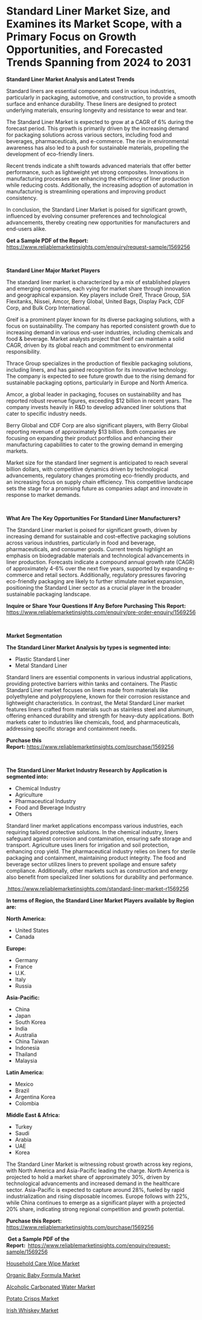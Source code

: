 <p><h1>Standard Liner Market Size, and Examines its Market Scope, with a Primary Focus on Growth Opportunities, and Forecasted Trends Spanning from 2024 to 2031</h1></p><p><strong>Standard Liner Market Analysis and Latest Trends</strong></p>
<p><p>Standard liners are essential components used in various industries, particularly in packaging, automotive, and construction, to provide a smooth surface and enhance durability. These liners are designed to protect underlying materials, ensuring longevity and resistance to wear and tear.</p><p>The Standard Liner Market is expected to grow at a CAGR of 6% during the forecast period. This growth is primarily driven by the increasing demand for packaging solutions across various sectors, including food and beverages, pharmaceuticals, and e-commerce. The rise in environmental awareness has also led to a push for sustainable materials, propelling the development of eco-friendly liners.</p><p>Recent trends indicate a shift towards advanced materials that offer better performance, such as lightweight yet strong composites. Innovations in manufacturing processes are enhancing the efficiency of liner production while reducing costs. Additionally, the increasing adoption of automation in manufacturing is streamlining operations and improving product consistency.</p><p>In conclusion, the Standard Liner Market is poised for significant growth, influenced by evolving consumer preferences and technological advancements, thereby creating new opportunities for manufacturers and end-users alike.</p></p>
<p><strong>Get a Sample PDF of the Report:&nbsp;</strong> <a href="https://www.reliablemarketinsights.com/enquiry/request-sample/1569256?utm_campaign=1772&utm_medium=2&utm_source=Github&utm_content=ia&utm_term=19102024&utm_id=standard-liner">https://www.reliablemarketinsights.com/enquiry/request-sample/1569256</a></p>
<p>&nbsp;</p>
<p><strong>Standard Liner Major Market Players</strong></p>
<p><p>The standard liner market is characterized by a mix of established players and emerging companies, each vying for market share through innovation and geographical expansion. Key players include Greif, Thrace Group, SIA Flexitanks, Nissei, Amcor, Berry Global, United Bags, Display Pack, CDF Corp, and Bulk Corp International. </p><p>Greif is a prominent player known for its diverse packaging solutions, with a focus on sustainability. The company has reported consistent growth due to increasing demand in various end-user industries, including chemicals and food & beverage. Market analysts project that Greif can maintain a solid CAGR, driven by its global reach and commitment to environmental responsibility.</p><p>Thrace Group specializes in the production of flexible packaging solutions, including liners, and has gained recognition for its innovative technology. The company is expected to see future growth due to the rising demand for sustainable packaging options, particularly in Europe and North America.</p><p>Amcor, a global leader in packaging, focuses on sustainability and has reported robust revenue figures, exceeding $12 billion in recent years. The company invests heavily in R&D to develop advanced liner solutions that cater to specific industry needs.</p><p>Berry Global and CDF Corp are also significant players, with Berry Global reporting revenues of approximately $13 billion. Both companies are focusing on expanding their product portfolios and enhancing their manufacturing capabilities to cater to the growing demand in emerging markets.</p><p>Market size for the standard liner segment is anticipated to reach several billion dollars, with competitive dynamics driven by technological advancements, regulatory changes promoting eco-friendly products, and an increasing focus on supply chain efficiency. This competitive landscape sets the stage for a promising future as companies adapt and innovate in response to market demands.</p></p>
<p>&nbsp;</p>
<p><strong>What Are The Key Opportunities For Standard Liner Manufacturers?</strong></p>
<p><p>The Standard Liner market is poised for significant growth, driven by increasing demand for sustainable and cost-effective packaging solutions across various industries, particularly in food and beverage, pharmaceuticals, and consumer goods. Current trends highlight an emphasis on biodegradable materials and technological advancements in liner production. Forecasts indicate a compound annual growth rate (CAGR) of approximately 4-6% over the next five years, supported by expanding e-commerce and retail sectors. Additionally, regulatory pressures favoring eco-friendly packaging are likely to further stimulate market expansion, positioning the Standard Liner sector as a crucial player in the broader sustainable packaging landscape.</p></p>
<p><strong>Inquire or Share Your Questions If Any Before Purchasing This Report:</strong> <a href="https://www.reliablemarketinsights.com/enquiry/pre-order-enquiry/1569256?utm_campaign=1772&utm_medium=2&utm_source=Github&utm_content=ia&utm_term=19102024&utm_id=standard-liner">https://www.reliablemarketinsights.com/enquiry/pre-order-enquiry/1569256</a></p>
<p>&nbsp;</p>
<p><strong>Market Segmentation</strong></p>
<p><strong>The Standard Liner Market Analysis by types is segmented into:</strong></p>
<p><ul><li>Plastic Standard Liner</li><li>Metal Standard Liner</li></ul></p>
<p><p>Standard liners are essential components in various industrial applications, providing protective barriers within tanks and containers. The Plastic Standard Liner market focuses on liners made from materials like polyethylene and polypropylene, known for their corrosion resistance and lightweight characteristics. In contrast, the Metal Standard Liner market features liners crafted from materials such as stainless steel and aluminum, offering enhanced durability and strength for heavy-duty applications. Both markets cater to industries like chemicals, food, and pharmaceuticals, addressing specific storage and containment needs.</p></p>
<p><strong>Purchase this Report:&nbsp;</strong><a href="https://www.reliablemarketinsights.com/purchase/1569256?utm_campaign=1772&utm_medium=2&utm_source=Github&utm_content=ia&utm_term=19102024&utm_id=standard-liner">https://www.reliablemarketinsights.com/purchase/1569256</a></p>
<p>&nbsp;</p>
<p><strong>The Standard Liner Market Industry Research by Application is segmented into:</strong></p>
<p><ul><li>Chemical Industry</li><li>Agriculture</li><li>Pharmaceutical Industry</li><li>Food and Beverage Industry</li><li>Others</li></ul></p>
<p><p>Standard liner market applications encompass various industries, each requiring tailored protective solutions. In the chemical industry, liners safeguard against corrosion and contamination, ensuring safe storage and transport. Agriculture uses liners for irrigation and soil protection, enhancing crop yield. The pharmaceutical industry relies on liners for sterile packaging and containment, maintaining product integrity. The food and beverage sector utilizes liners to prevent spoilage and ensure safety compliance. Additionally, other markets such as construction and energy also benefit from specialized liner solutions for durability and performance.</p></p>
<p><a href="https://www.reliablemarketinsights.com/standard-liner-market-r1569256?utm_campaign=1772&utm_medium=2&utm_source=Github&utm_content=ia&utm_term=19102024&utm_id=standard-liner">&nbsp;https://www.reliablemarketinsights.com/standard-liner-market-r1569256</a></p>
<p><strong>In terms of Region, the Standard Liner Market Players available by Region are:</strong></p>
<p>
    <p> <strong> North America: </strong>
        <ul>
            <li>United States</li>
            <li>Canada</li>
        </ul>
        </p> 
    <p> <strong> Europe: </strong>
        <ul>
            <li>Germany</li>
            <li>France</li>
            <li>U.K.</li>
            <li>Italy</li>
            <li>Russia</li>
        </ul>
        </p> 
    <p> <strong> Asia-Pacific: </strong>
        <ul>
            <li>China</li>
            <li>Japan</li>
            <li>South Korea</li>
            <li>India</li>
            <li>Australia</li>
            <li>China Taiwan</li>
            <li>Indonesia</li>
            <li>Thailand</li>
            <li>Malaysia</li>
        </ul>
        </p> 
    <p> <strong> Latin America: </strong>
        <ul>
            <li>Mexico</li>
            <li>Brazil</li>
            <li>Argentina Korea</li>
            <li>Colombia</li>
        </ul>
        </p> 
    <p> <strong> Middle East & Africa: </strong>
        <ul>
            <li>Turkey</li>
            <li>Saudi</li>
            <li>Arabia</li>
            <li>UAE</li>
            <li>Korea</li>
        </ul>
    </p>
    </p>
<p><p>The Standard Liner Market is witnessing robust growth across key regions, with North America and Asia-Pacific leading the charge. North America is projected to hold a market share of approximately 30%, driven by technological advancements and increased demand in the healthcare sector. Asia-Pacific is expected to capture around 28%, fueled by rapid industrialization and rising disposable incomes. Europe follows with 22%, while China continues to emerge as a significant player with a projected 20% share, indicating strong regional competition and growth potential.</p></p>
<p><strong>Purchase this Report: </strong><a href="https://www.reliablemarketinsights.com/purchase/1569256?utm_campaign=1772&utm_medium=2&utm_source=Github&utm_content=ia&utm_term=19102024&utm_id=standard-liner">https://www.reliablemarketinsights.com/purchase/1569256</a></p>
<p>&nbsp;<strong>Get a Sample PDF of the Report:&nbsp;&nbsp;</strong><a href="https://www.reliablemarketinsights.com/enquiry/request-sample/1569256?utm_campaign=1772&utm_medium=2&utm_source=Github&utm_content=ia&utm_term=19102024&utm_id=standard-liner">https://www.reliablemarketinsights.com/enquiry/request-sample/1569256</a></p>
<p><strong></strong></p>
<p><p><a href="https://github.com/ParvinKhatun77/Market-Research-Report-List-1/blob/main/household-care-wipe-market.md?utm_campaign=1772&utm_medium=2&utm_source=Github&utm_content=ia&utm_term=19102024&utm_id=standard-liner">Household Care Wipe Market</a></p><p><a href="https://www.linkedin.com/pulse/organic-baby-formula-market-essentials-key-players-demand-bs43e?utm_campaign=1772&utm_medium=2&utm_source=Github&utm_content=ia&utm_term=19102024&utm_id=standard-liner">Organic Baby Formula Market</a></p><p><a href="https://www.linkedin.com/pulse/alcoholic-carbonated-water-market-refracting-trends-consumer-fth6e?utm_campaign=1772&utm_medium=2&utm_source=Github&utm_content=ia&utm_term=19102024&utm_id=standard-liner">Alcoholic Carbonated Water Market</a></p><p><a href="https://www.linkedin.com/pulse/potato-crisps-market-evolution-key-trends-regional-dynamics-kvxue?utm_campaign=1772&utm_medium=2&utm_source=Github&utm_content=ia&utm_term=19102024&utm_id=standard-liner">Potato Crisps Market</a></p><p><a href="https://www.linkedin.com/pulse/irish-whiskey-market-growth-segmentation-regional-analysis-dlcpe?utm_campaign=1772&utm_medium=2&utm_source=Github&utm_content=ia&utm_term=19102024&utm_id=standard-liner">Irish Whiskey Market</a></p></p>